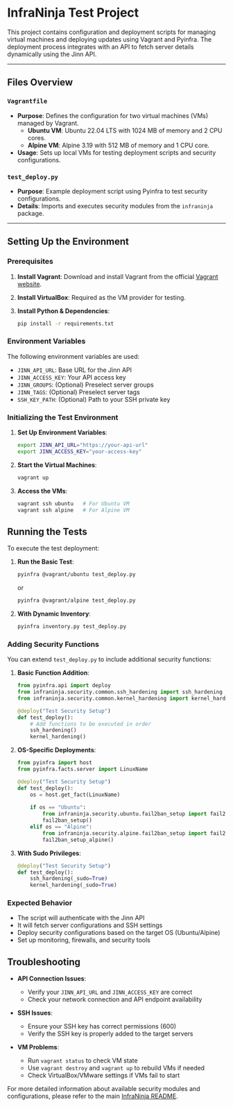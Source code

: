 # InfraNinja Test Project

This project contains configuration and deployment scripts for managing virtual machines and deploying updates using Vagrant and Pyinfra. The deployment process integrates with an API to fetch server details dynamically using the Jinn API.

---

## Files Overview

### `Vagrantfile`

- **Purpose**: Defines the configuration for two virtual machines (VMs) managed by Vagrant.
  - **Ubuntu VM**: Ubuntu 22.04 LTS with 1024 MB of memory and 2 CPU cores.
  - **Alpine VM**: Alpine 3.19 with 512 MB of memory and 1 CPU core.
- **Usage**: Sets up local VMs for testing deployment scripts and security configurations.

### `test_deploy.py`

- **Purpose**: Example deployment script using Pyinfra to test security configurations.
- **Details**: Imports and executes security modules from the `infraninja` package.

---

## Setting Up the Environment

### Prerequisites

1. **Install Vagrant**: Download and install Vagrant from the official [Vagrant website](https://www.vagrantup.com/downloads).
2. **Install VirtualBox**: Required as the VM provider for testing.
3. **Install Python & Dependencies**:

   ```bash
   pip install -r requirements.txt
   ```

### Environment Variables

The following environment variables are used:

- `JINN_API_URL`: Base URL for the Jinn API
- `JINN_ACCESS_KEY`: Your API access key
- `JINN_GROUPS`: (Optional) Preselect server groups
- `JINN_TAGS`: (Optional) Preselect server tags
- `SSH_KEY_PATH`: (Optional) Path to your SSH private key

### Initializing the Test Environment

1. **Set Up Environment Variables**:

   ```bash
   export JINN_API_URL="https://your-api-url"
   export JINN_ACCESS_KEY="your-access-key"
   ```

2. **Start the Virtual Machines**:

   ```bash
   vagrant up
   ```

3. **Access the VMs**:

   ```bash
   vagrant ssh ubuntu   # For Ubuntu VM
   vagrant ssh alpine   # For Alpine VM
   ```

## Running the Tests

To execute the test deployment:

1. **Run the Basic Test**:

   ```bash
   pyinfra @vagrant/ubuntu test_deploy.py
   ```

   or

   ```bash
   pyinfra @vagrant/alpine test_deploy.py
   ```

2. **With Dynamic Inventory**:

   ```bash
   pyinfra inventory.py test_deploy.py
   ```

### Adding Security Functions

You can extend `test_deploy.py` to include additional security functions:

1. **Basic Function Addition**:

   ```python
   from pyinfra.api import deploy
   from infraninja.security.common.ssh_hardening import ssh_hardening
   from infraninja.security.common.kernel_hardening import kernel_hardening

   @deploy("Test Security Setup")
   def test_deploy():
       # Add functions to be executed in order
       ssh_hardening()
       kernel_hardening()
   ```

2. **OS-Specific Deployments**:

   ```python
   from pyinfra import host
   from pyinfra.facts.server import LinuxName

   @deploy("Test Security Setup")
   def test_deploy():
       os = host.get_fact(LinuxName)
       
       if os == "Ubuntu":
           from infraninja.security.ubuntu.fail2ban_setup import fail2ban_setup
           fail2ban_setup()
       elif os == "Alpine":
           from infraninja.security.alpine.fail2ban_setup import fail2ban_setup_alpine
           fail2ban_setup_alpine()
   ```

3. **With Sudo Privileges**:

   ```python
   @deploy("Test Security Setup")
   def test_deploy():
       ssh_hardening(_sudo=True)
       kernel_hardening(_sudo=True)
   ```

### Expected Behavior

- The script will authenticate with the Jinn API
- It will fetch server configurations and SSH settings
- Deploy security configurations based on the target OS (Ubuntu/Alpine)
- Set up monitoring, firewalls, and security tools

## Troubleshooting

- **API Connection Issues**:
  - Verify your `JINN_API_URL` and `JINN_ACCESS_KEY` are correct
  - Check your network connection and API endpoint availability

- **SSH Issues**:
  - Ensure your SSH key has correct permissions (600)
  - Verify the SSH key is properly added to the target servers

- **VM Problems**:
  - Run `vagrant status` to check VM state
  - Use `vagrant destroy` and `vagrant up` to rebuild VMs if needed
  - Check VirtualBox/VMware settings if VMs fail to start

For more detailed information about available security modules and configurations,
please refer to the main [InfraNinja README](../README.md).
